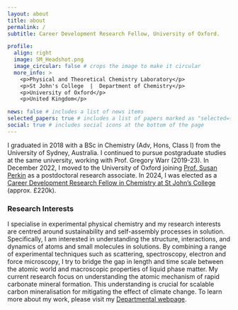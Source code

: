 ```yaml
---
layout: about
title: about
permalink: /
subtitle: Career Development Research Fellow, University of Oxford.

profile:
  align: right
  image: SM_Headshot.png
  image_circular: false # crops the image to make it circular
  more_info: >
    <p>Physical and Theoretical Chemistry Laboratory</p>
    <p>St John's College  |  Department of Chemistry</p>
    <p>University of Oxford</p>
    <p>United Kingdom</p>

news: false # includes a list of news items
selected_papers: true # includes a list of papers marked as "selected={true}"
social: true # includes social icons at the bottom of the page
---
```


I graduated in 2018 with a BSc in Chemistry (Adv, Hons, Class I) from the University of Sydney, Australia. I continued to pursue postgraduate studies at the same university, working with Prof. Gregory Warr (2019-23). In December 2022, I moved to the University of Oxford joining [Prof. Susan Perkin](https://perkin.web.ox.ac.uk/) as a postdoctoral research associate. In 2024, I was elected as a [Career Development Research Fellow in Chemistry at St John’s College](https://www.sjc.ox.ac.uk/discover/people/dr-shurui-miao/) (approx. £220k).

### Research Interests
I specialise in experimental physical chemistry and my research interests are centred around sustainability and self-assembly processes in solution. Specifically, I am interested in understanding the structure, interactions, and dynamics of atoms and small molecules in solutions. By combining a range of experimental techniques such as scattering, spectroscopy, electron and force microscopy, I try to bridge the gap in length and time scale between the atomic world and macroscopic properties of liquid phase matter. My current research focus on understanding the atomic mechanism of rapid carbonate mineral formation. This understanding is crucial for scalable carbon mineralisation for mitigating the effect of climate change. To learn more about my work, please visit my [Departmental webpage](https://www.chem.ox.ac.uk/people/shurui-miao).
